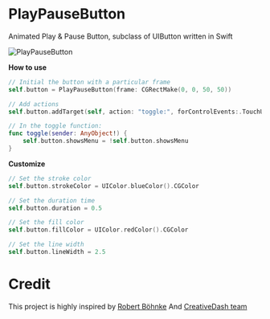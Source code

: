 PlayPauseButton
===============

Animated Play &amp; Pause Button, subclass of UIButton written in Swift

![PlayPauseButton](http://i.imgur.com/iNmA6r7.gifv)

**How to use**
```swift
// Initial the button with a particular frame
self.button = PlayPauseButton(frame: CGRectMake(0, 0, 50, 50))

// Add actions
self.button.addTarget(self, action: "toggle:", forControlEvents:.TouchUpInside)

// In the toggle function:
func toggle(sender: AnyObject!) {
	self.button.showsMenu = !self.button.showsMenu
}
```

**Customize**
```swift
// Set the stroke color
self.button.strokeColor = UIColor.blueColor().CGColor

// Set the duration time
self.button.duration = 0.5

// Set the fill color
self.button.fillColor = UIColor.redColor().CGColor

// Set the line width
self.button.lineWidth = 2.5
```

Credit
===============
This project is highly inspired by [Robert Böhnke](http://robb.is/working-on/a-hamburger-button-transition/)
And [CreativeDash team](https://dribbble.com/Creativedash)
